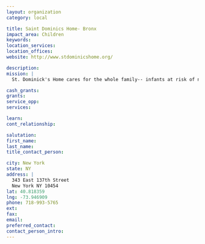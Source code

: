 ```yaml
---
layout: organization
category: local

title: Saint Dominics Home- Bronx
impact_area: Children
keywords: 
location_services: 
location_offices: 
website: http://www.stdominicshome.org/

description: 
mission: |
  St. Dominick's Home cares for the whole family-- infants at risk of neglect, little children with psychological or learning problems, youth adults with behavioral or developmental problems, and chronically, emotionally disturbed individuals up to age 35.

cash_grants: 
grants: 
service_opp: 
services: 

learn: 
cont_relationship: 

salutation: 
first_name: 
last_name: 
title_contact_person: 

city: New York
state: NY
address: |
  343 East 137th Street  
  New York NY 10454
lat: 40.818359
lng: -73.946909
phone: 718-993-5765
ext: 
fax: 
email: 
preferred_contact: 
contact_person_intro: 
---
```

